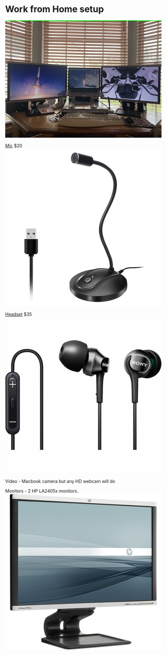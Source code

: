 # Work from Home setup

![Desktop](Desktop.jpg)

[Mic](https://www.amazon.com/gp/product/B07QFRXJ9R/) $20
![Mic](usb_mic.jpg)

[Headset](https://www.amazon.com/Sony-MDR-EX100IP-Earbuds-iPod-iPhone/dp/B00BN0N0K8) $35
![Headset](sony_mdrex100ip.jpg)

Video - Macbook camera but any HD webcam will do

Monitors - 2 HP LA2405x monitors.
![Monitor](HP_LA2405x.jpg)
